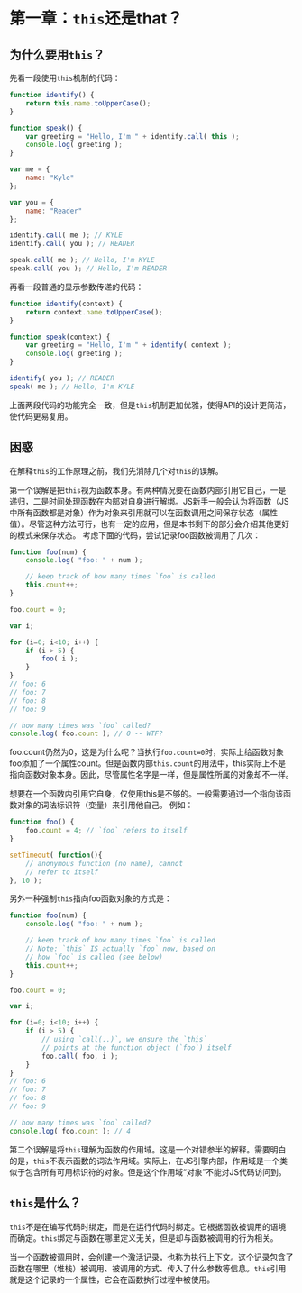 # 第一章：`this`还是that？

## 为什么要用`this`？

先看一段使用`this`机制的代码：
```js
function identify() {
    return this.name.toUpperCase();
}

function speak() {
    var greeting = "Hello, I'm " + identify.call( this );
    console.log( greeting );
}

var me = {
    name: "Kyle"
};

var you = {
    name: "Reader"
};

identify.call( me ); // KYLE
identify.call( you ); // READER

speak.call( me ); // Hello, I'm KYLE
speak.call( you ); // Hello, I'm READER
```
再看一段普通的显示参数传递的代码：
```js
function identify(context) {
    return context.name.toUpperCase();
}

function speak(context) {
    var greeting = "Hello, I'm " + identify( context );
    console.log( greeting );
}

identify( you ); // READER
speak( me ); // Hello, I'm KYLE
```
上面两段代码的功能完全一致，但是`this`机制更加优雅，使得API的设计更简洁，使代码更易复用。

## 困惑

在解释`this`的工作原理之前，我们先消除几个对`this`的误解。

第一个误解是把`this`视为函数本身。有两种情况要在函数内部引用它自己，一是递归，二是时间处理函数在内部对自身进行解绑。JS新手一般会认为将函数（JS中所有函数都是对象）作为对象来引用就可以在函数调用之间保存状态（属性值）。尽管这种方法可行，也有一定的应用，但是本书剩下的部分会介绍其他更好的模式来保存状态。
考虑下面的代码，尝试记录foo函数被调用了几次：
```js
function foo(num) {
    console.log( "foo: " + num );

    // keep track of how many times `foo` is called
    this.count++;
}

foo.count = 0;

var i;

for (i=0; i<10; i++) {
    if (i > 5) {
        foo( i );
    }
}
// foo: 6
// foo: 7
// foo: 8
// foo: 9

// how many times was `foo` called?
console.log( foo.count ); // 0 -- WTF?
```
foo.count仍然为0，这是为什么呢？当执行`foo.count=0`时，实际上给函数对象foo添加了一个属性count。但是函数内部`this.count`的用法中，this实际上不是指向函数对象本身。因此，尽管属性名字是一样，但是属性所属的对象却不一样。

想要在一个函数内引用它自身，仅使用this是不够的。一般需要通过一个指向该函数对象的词法标识符（变量）来引用他自己。
例如：
```js
function foo() {
    foo.count = 4; // `foo` refers to itself
}

setTimeout( function(){
    // anonymous function (no name), cannot
    // refer to itself
}, 10 );
```
另外一种强制`this`指向foo函数对象的方式是：
```js
function foo(num) {
    console.log( "foo: " + num );

    // keep track of how many times `foo` is called
    // Note: `this` IS actually `foo` now, based on
    // how `foo` is called (see below)
    this.count++;
}

foo.count = 0;

var i;

for (i=0; i<10; i++) {
    if (i > 5) {
        // using `call(..)`, we ensure the `this`
        // points at the function object (`foo`) itself
        foo.call( foo, i );
    }
}
// foo: 6
// foo: 7
// foo: 8
// foo: 9

// how many times was `foo` called?
console.log( foo.count ); // 4
```

第二个误解是将`this`理解为函数的作用域。这是一个对错参半的解释。需要明白的是，`this`不表示函数的词法作用域。实际上，在JS引擎内部，作用域是一个类似于包含所有可用标识符的对象。但是这个作用域“对象”不能对JS代码访问到。

## `this`是什么？

`this`不是在编写代码时绑定，而是在运行代码时绑定。它根据函数被调用的语境而确定。`this`绑定与函数在哪里定义无关，但是却与函数被调用的行为相关。

当一个函数被调用时，会创建一个激活记录，也称为执行上下文。这个记录包含了函数在哪里（堆栈）被调用、被调用的方式、传入了什么参数等信息。`this`引用就是这个记录的一个属性，它会在函数执行过程中被使用。